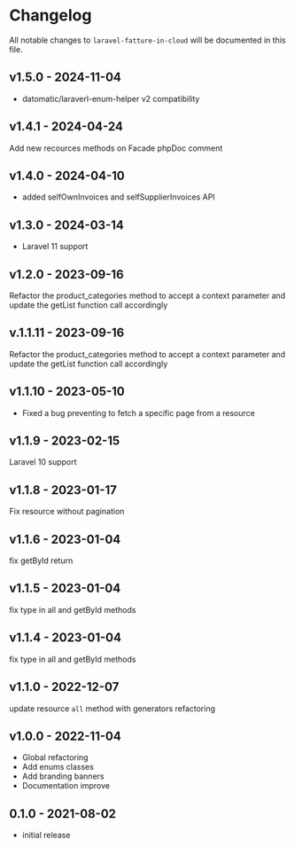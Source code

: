 # Changelog

All notable changes to `laravel-fatture-in-cloud` will be documented in this file.

## v1.5.0 - 2024-11-04

- datomatic/laraverl-enum-helper v2 compatibility

## v1.4.1 - 2024-04-24

Add new recources methods on Facade phpDoc comment

## v1.4.0 - 2024-04-10

- added selfOwnInvoices and selfSupplierInvoices API

## v1.3.0 - 2024-03-14

- Laravel 11 support

## v1.2.0 - 2023-09-16

Refactor the product_categories method to accept a context parameter and update the getList function call accordingly

## v.1.1.11 - 2023-09-16

Refactor the product_categories method to accept a context parameter and update the getList function call accordingly

## v1.1.10 - 2023-05-10

- Fixed a bug preventing to fetch a specific page from a resource

## v1.1.9 - 2023-02-15

Laravel 10 support

## v1.1.8 - 2023-01-17

Fix resource without pagination

## v1.1.6 - 2023-01-04

fix getById return

## v1.1.5 - 2023-01-04

fix type in all and getById methods

## v1.1.4 - 2023-01-04

fix type in all and getById methods

## v1.1.0 - 2022-12-07

update resource `all` method with generators
refactoring

## v1.0.0 - 2022-11-04

- Global refactoring
- Add enums classes
- Add branding banners
- Documentation improve

## 0.1.0 - 2021-08-02

- initial release
